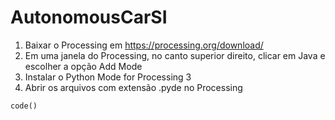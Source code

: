 # AutonomousCarSI

1. Baixar o Processing em https://processing.org/download/
2. Em uma janela do Processing, no canto superior direito, clicar em Java e escolher a opção Add Mode
3. Instalar o Python Mode for Processing 3
4. Abrir os arquivos com extensão .pyde no Processing

`code()`
